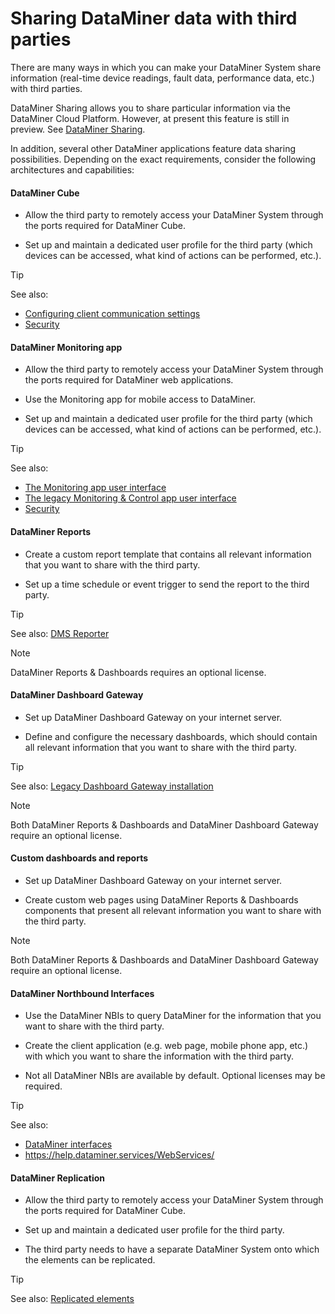 # Sharing DataMiner data with third parties

There are many ways in which you can make your DataMiner System share information (real-time device readings, fault data, performance data, etc.) with third parties.

DataMiner Sharing allows you to share particular information via the DataMiner Cloud Platform. However, at present this feature is still in preview. See [DataMiner Sharing](../../part_51/Sharing/Sharing.md#dataminer-sharing).

In addition, several other DataMiner applications feature data sharing possibilities. Depending on the exact requirements, consider the following architectures and capabilities:

#### DataMiner Cube

- Allow the third party to remotely access your DataMiner System through the ports required for DataMiner Cube.

- Set up and maintain a dedicated user profile for the third party (which devices can be accessed, what kind of actions can be performed, etc.).

> [!TIP]
> See also:
> - [Configuring client communication settings](../DataminerAgents/DMA_configuration_related_to_client_applications.md#configuring-client-communication-settings)
> - [Security](../security/security.md)

#### DataMiner Monitoring app

- Allow the third party to remotely access your DataMiner System through the ports required for DataMiner web applications.

- Use the Monitoring app for mobile access to DataMiner.

- Set up and maintain a dedicated user profile for the third party (which devices can be accessed, what kind of actions can be performed, etc.).

> [!TIP]
> See also:
> - [The Monitoring app user interface](../../part_1/GettingStarted/The_Monitoring_app_user_interface.md)
> - [The legacy Monitoring & Control app user interface](../../part_1/GettingStarted/The_legacy_Monitoring_Control_app_user_interface.md#the-legacy-monitoring--control-app-user-interface)
> - [Security](../security/security.md)

#### DataMiner Reports

- Create a custom report template that contains all relevant information that you want to share with the third party.

- Set up a time schedule or event trigger to send the report to the third party.

> [!TIP]
> See also:
> [DMS Reporter](../../part_4/reporter/reporter.md#dms-reporter)

> [!NOTE]
> DataMiner Reports & Dashboards requires an optional license.

#### DataMiner Dashboard Gateway

- Set up DataMiner Dashboard Gateway on your internet server.

- Define and configure the necessary dashboards, which should contain all relevant information that you want to share with the third party.

> [!TIP]
> See also:
> [Legacy Dashboard Gateway installation](../../part_4/dashboards/Legacy_Dashboard_Gateway_installation.md)

> [!NOTE]
> Both DataMiner Reports & Dashboards and DataMiner Dashboard Gateway require an optional license.

#### Custom dashboards and reports

- Set up DataMiner Dashboard Gateway on your internet server.

- Create custom web pages using DataMiner Reports & Dashboards components that present all relevant information you want to share with the third party.

> [!NOTE]
> Both DataMiner Reports & Dashboards and DataMiner Dashboard Gateway require an optional license.

#### DataMiner Northbound Interfaces

- Use the DataMiner NBIs to query DataMiner for the information that you want to share with the third party.

- Create the client application (e.g. web page, mobile phone app, etc.) with which you want to share the information with the third party.

- Not all DataMiner NBIs are available by default. Optional licenses may be required.

> [!TIP]
> See also:
> - [DataMiner interfaces](DataMiner_interfaces.md)
> - <https://help.dataminer.services/WebServices/>

#### DataMiner Replication

- Allow the third party to remotely access your DataMiner System through the ports required for DataMiner Cube.

- Set up and maintain a dedicated user profile for the third party.

- The third party needs to have a separate DataMiner System onto which the elements can be replicated.

> [!TIP]
> See also:
> [Replicated elements](../../part_2/elements/Replicated_elements.md)
